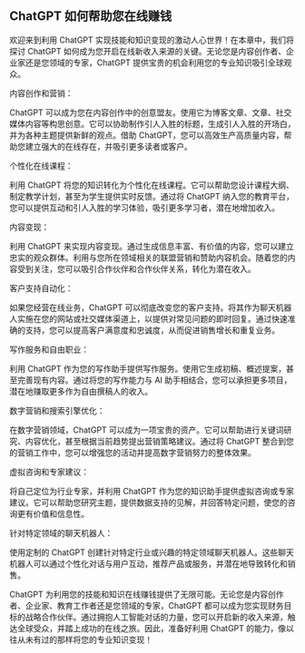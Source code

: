 ## ChatGPT 如何帮助您在线赚钱

欢迎来到利用 ChatGPT 实现技能和知识变现的激动人心世界！在本章中，我们将探讨 ChatGPT 如何成为您开启在线新收入来源的关键。无论您是内容创作者、企业家还是您领域的专家，ChatGPT 提供宝贵的机会利用您的专业知识吸引全球观众。

内容创作和营销：

ChatGPT 可以成为您在内容创作中的创意盟友。使用它为博客文章、文章、社交媒体内容等构思创意。它可以协助制作引人入胜的标题，生成引人入胜的开场白，并为各种主题提供新鲜的观点。借助 ChatGPT，您可以高效生产高质量内容，帮助您建立强大的在线存在，并吸引更多读者或客户。

个性化在线课程：

利用 ChatGPT 将您的知识转化为个性化在线课程。它可以帮助您设计课程大纲、制定教学计划，甚至为学生提供实时反馈。通过将 ChatGPT 纳入您的教育平台，您可以提供互动和引人入胜的学习体验，吸引更多学习者，潜在地增加收入。

内容变现：

利用 ChatGPT 来实现内容变现。通过生成信息丰富、有价值的内容，您可以建立忠实的观众群体。利用与您所在领域相关的联盟营销和赞助内容机会。随着您的内容受到关注，您可以吸引合作伙伴和合作伙伴关系，转化为潜在收入。

客户支持自动化：

如果您经营在线业务，ChatGPT 可以彻底改变您的客户支持。将其作为聊天机器人实施在您的网站或社交媒体渠道上，以提供对常见问题的即时回复。通过快速准确的支持，您可以提高客户满意度和忠诚度，从而促进销售增长和重复业务。

写作服务和自由职业：

利用 ChatGPT 作为您的写作助手提供写作服务。使用它生成初稿、概述提案，甚至完善现有内容。通过将您的写作能力与 AI 助手相结合，您可以承担更多项目，潜在地赚取更多作为自由撰稿人的收入。

数字营销和搜索引擎优化：

在数字营销领域，ChatGPT 可以成为一项宝贵的资产。它可以帮助进行关键词研究、内容优化，甚至根据当前趋势提出营销策略建议。通过将 ChatGPT 整合到您的营销工作中，您可以增强您的活动并提高数字营销努力的整体效果。

虚拟咨询和专家建议：

将自己定位为行业专家，并利用 ChatGPT 作为您的知识助手提供虚拟咨询或专家建议。它可以帮助您研究主题，提供数据支持的见解，并回答特定问题，使您的咨询更有价值和信息性。

针对特定领域的聊天机器人：

使用定制的 ChatGPT 创建针对特定行业或兴趣的特定领域聊天机器人。这些聊天机器人可以通过个性化对话与用户互动，推荐产品或服务，并潜在地导致转化和销售。

ChatGPT 为利用您的技能和知识在线赚钱提供了无限可能。无论您是内容创作者、企业家、教育工作者还是您领域的专家，ChatGPT 都可以成为您实现财务目标的战略合作伙伴。通过拥抱人工智能对话的力量，您可以开启新的收入来源，触达全球受众，并踏上成功的在线之旅。因此，准备好利用 ChatGPT 的能力，像以往从未有过的那样将您的专业知识变现！
